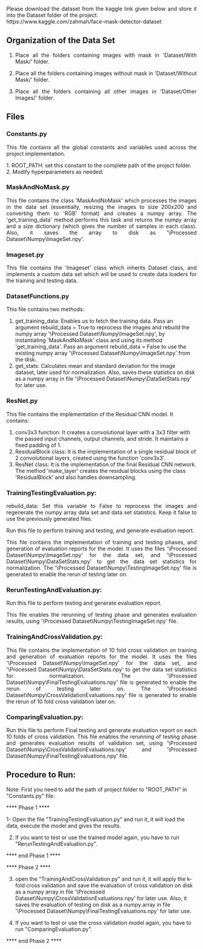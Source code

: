 <p align="justify">Please download the dataset from the kaggle link given below and store it into the Dataset folder of the project.<br>
https://www.kaggle.com/zahmah/face-mask-detector-dataset</p>

## Organization of the Data Set
1. <p align="justify">Place all the folders containing images with mask in 'Dataset/With Mask/' folder.</p>
2. <p align="justify">Place all the folders containing images without mask in 'Dataset/Without Mask/' folder.</p>
3. <p align="justify">Place all the folders containing all other images in 'Dataset/Other Images/' folder.</p>

## Files
### Constants.py
<p align="justify">This file contains all the global constants and variables used across the project implementation.</p>
1. ROOT_PATH: set this constant to the complete path of the project folder.
2. Modify hyperparameters as needed.

### MaskAndNoMask.py
<p align="justify">This file contains the class 'MaskAndNoMask' which processes the images in the data set (essentially, resizing the images to size 200x200 and converting them to 'RGB' format) and creates a numpy array. The 'get_training_data' method performs this task and returns the numpy array and a size dictionary (which gives the number of samples in each class). Also, it saves the array to disk as '\Processed Dataset\Numpy\ImageSet.npy'.</p>

### Imageset.py
<p align="justify">This file contains the 'Imageset' class which inherits Dataset class, and implements a custom data set which will be used to create data loaders for the training and testing data.</p>

### DatasetFunctions.py
This file contains two methods:
1. get_training_data: Enables us to fetch the training data. Pass an argument rebuild_data = True to reprocess the images and rebuild the numpy array '\Processed Dataset\Numpy\ImageSet.npy', by instantiating 'MaskAndNoMask' class and using its method 'get_training_data'. Pass an argument rebuild_data = False to use the existing numpy array '\Processed Dataset\Numpy\ImageSet.npy' from the disk.
2. get_stats: Calculates mean and standard deviation for the image dataset, later used for normalization. Also, saves these statistics on disk as a numpy array in file '\Processed Dataset\Numpy\DataSetStats.npy' for later use.

### ResNet.py
This file contains the implementation of the Residual CNN model. It contains:
1. conv3x3 function: It creates a convolutional layer with a 3x3 filter with the passed input channels, output channels, and stride. It maintains a fixed padding of 1.
2. ResidualBlock class: It is the implementation of a single residual block of 2 convolutional layers, created using the function 'conv3x3'.
3. ResNet class: It is the implementation of the final Residual CNN network. The method 'make_layer' creates the residual blocks using the class 'ResidualBlock' and also handles downsampling.

### TrainingTestingEvaluation.py:
<p align="justify">rebuild_data: Set this variable to False to reprocess the images and regenerate the numpy array data set and data set statistics. Keep it false to use the previously generated files.</p>
<p align="justify">Run this file to perform training and testing, and generate evaluation report.</p>
<p align="justify">This file contains the implementation of training and testing phases, and generation of evaluation reports for the model. It uses the files '\Processed Dataset\Numpy\ImageSet.npy' for the data set, and '\Processed Dataset\Numpy\DataSetStats.npy' to get the data set statistics for normalization. The '\Processed Dataset\Numpy\TestingImageSet.npy' file is generated to enable the rerun of testing later on.</p>

### RerunTestingAndEvaluation.py:
<p align="justify">Run this file to perform testing and generate evaluation report.</p>
<p align="justify">This file enables the rerunning of testing phase and generates evaluation results, using '\Processed Dataset\Numpy\TestingImageSet.npy' file.</p>

### TrainingAndCrossValidation.py:
<p align="justify">This file contains the implementation of 10 fold cross validation on training and generation of evaluation reports for the model. It uses the files '\Processed Dataset\Numpy\ImageSet.npy' for the data set, and '\Processed Dataset\Numpy\DataSetStats.npy' to get the data set statistics for normalization. The '\Processed Dataset\Numpy\FinalTestingEvaluations.npy' file is generated to enable the rerun of testing later on. The '\Processed Dataset\Numpy\CrossValidationEvaluations.npy' file is generated to enable the rerun of 10 fold cross validation later on.</p>

### ComparingEvaluation.py:
<p align="justify">Run this file to perform Final testing and generate evaluation report on each 10 folds of cross validation.
This file enables the rerunning of testing phase and generates evaluation results of validation set, using '\Processed Dataset\Numpy\CrossValidationEvaluations.npy' and '\Processed Dataset\Numpy\FinalTestingEvaluations.npy' file.</p>

## Procedure to Run:
Note: First you need to add the path of project folder to "ROOT_PATH" in "Constants.py" file.

**** Phase 1 ****
 
 1- Open the file "TrainingTestingEvaluation.py" and run it, it will load the data, execute the model and gives the results.

 2. If you want to test or use the trained model again, you have to run "RerunTestingAndEvaluation.py".

**** end Phase 1 ****

**** Phase 2 ****

3. open the "TrainingAndCrossValidation.py" and run it, it will apply the k-fold cross validation and save the evaluation of cross validation on disk as a numpy array in file '\Processed Dataset\Numpy\CrossValidationEvaluations.npy' for later use. Also, it saves the evaluation of testing on disk as a numpy array in file '\Processed Dataset\Numpy\FinalTestingEvaluations.npy' for later use.

4.  If you want to test or use the cross validation model again, you have to run "ComparingEvaluation.py".


**** end Phase 2 ****
